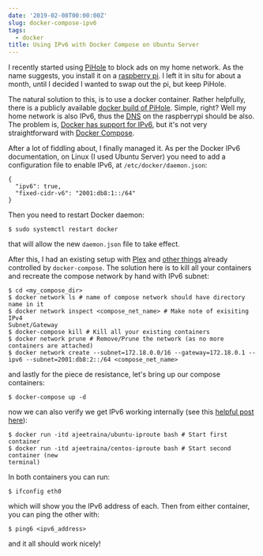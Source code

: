 ```yaml
---
date: '2019-02-08T00:00:00Z'
slug: docker-compose-ipv6
tags:
  - docker
title: Using IPv6 with Docker Compose on Ubuntu Server
---
```


I recently started using [PiHole][] to block ads on my home network. As the name
suggests, you install it on a [raspberry pi][]. I left it in situ for about a month,
until I decided I wanted to swap out the pi, but keep PiHole.

The natural solution to this, is to use a docker container. Rather helpfully,
there is a publicly available [docker build of PiHole][pihole-docker]. Simple,
right? Well my home network is also IPv6, thus the [DNS][] on the raspberrypi
should be also. The problem is, [Docker has support for IPv6][ipv6], but it's
not very straightforward with [Docker Compose][].

After a lot of fiddling about, I finally managed it. As per the Docker IPv6
documentation, on Linux (I used Ubuntu Server) you need to add a configuration
file to enable IPv6, at `/etc/docker/daemon.json`:

```
{
  "ipv6": true,
  "fixed-cidr-v6": "2001:db8:1::/64"
}
```

Then you need to restart Docker daemon:

`$ sudo systemctl restart docker`

that will allow the new `daemon.json` file to take effect.

After this, I had an existing setup with [Plex][] and [other things][] already controlled
by `docker-compose`. The solution here is to kill all your containers and recreate
the compose network by hand with IPv6 subnet:

```
$ cd <my_compose_dir>
$ docker network ls # name of compose network should have directory name in it
$ docker network inspect <compose_net_name> # Make note of exisiting IPv4
Subnet/Gateway
$ docker-compose kill # Kill all your existing containers
$ docker network prune # Remove/Prune the network (as no more containers are attached)
$ docker network create --subnet=172.18.0.0/16 --gateway=172.18.0.1 --ipv6 --subnet=2001:db8:2::/64 <compose_net_name>
```

and lastly for the piece de resistance, let's bring up our compose containers:

`$ docker-compose up -d`

now we can also verify we get IPv6 working internally (see this [helpful post
here][ipv6-blog]):

```
$ docker run -itd ajeetraina/ubuntu-iproute bash # Start first container
$ docker run -itd ajeetraina/centos-iproute bash # Start second container (new
terminal)
```

In both containers you can run:

`$ ifconfig eth0`

which will show you the IPv6 address of each. Then from either container, you
can ping the other with:

`$ ping6 <ipv6_address>`

and it all should work nicely!

[PiHole]: https://pi-hole.net/
[raspberry pi]: https://raspberrypi.org/
[pihole-docker]: https://github.com/pi-hole/docker-pi-hole
[Docker Compose]: https://docs.docker.com/compose/
[DNS]: https://en.wikipedia.org/wiki/Domain_Name_System
[ipv6]:
  https://docs.docker.com/v17.09/engine/userguide/networking/default_network/ipv6/
[ipv6-blog]:
  http://collabnix.com/enabling-ipv6-functionality-for-docker-and-docker-compose/
[Plex]: https://www.plex.tv/
[other things]: /self-host
